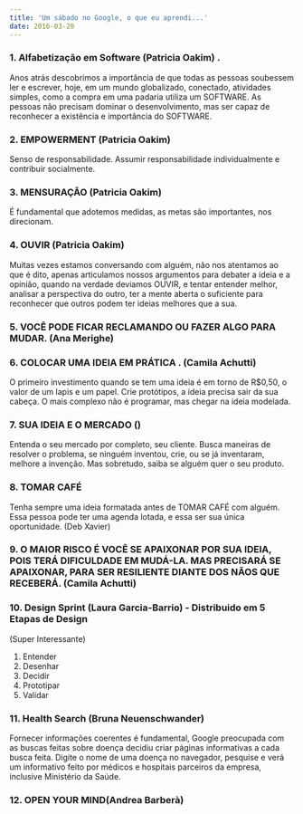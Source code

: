 ```yaml
---
title: 'Um sábado no Google, o que eu aprendi...'
date: 2016-03-20
---
```


### 1. Alfabetização em Software (Patricia Oakim) . 
Anos atrás descobrimos a importância de que todas as pessoas soubessem ler e escrever, hoje, em um mundo globalizado, conectado, atividades simples, como a compra em uma padaria utiliza um SOFTWARE. As pessoas não precisam dominar o desenvolvimento, mas ser capaz de reconhecer a existência e importância do SOFTWARE.

### 2. EMPOWERMENT (Patricia Oakim)

Senso de responsabilidade. Assumir responsabilidade individualmente e contribuir socialmente.

### 3. MENSURAÇÃO (Patricia Oakim)
É fundamental que adotemos medidas, as metas são importantes, nos direcionam.

### 4. OUVIR (Patricia Oakim)
Muitas vezes estamos conversando com alguém, não nos atentamos ao que é dito, apenas articulamos nossos argumentos para debater a ideia e a opinião, quando na verdade deviamos OUVIR, e tentar entender melhor, analisar a perspectiva do outro, ter a mente aberta o suficiente para reconhecer que outros podem ter ideias melhores que a sua.

### 5. VOCÊ PODE FICAR RECLAMANDO OU FAZER ALGO PARA MUDAR. (Ana Merighe)
### 6. COLOCAR UMA IDEIA EM PRÁTICA . (Camila Achutti) 
O primeiro investimento quando se tem uma ideia é em torno de R$0,50, o valor de um lapis e um papel. Crie protótipos, a ideia precisa sair da sua cabeça. O mais complexo não é programar, mas chegar na ideia modelada.

### 7. SUA IDEIA E O MERCADO ()
Entenda o seu mercado por completo, seu cliente. Busca maneiras de resolver o problema, se ninguém inventou, crie, ou se já inventaram, melhore a invenção. Mas sobretudo, saiba se alguém quer o seu produto.

### 8. TOMAR CAFÉ
Tenha sempre uma ideia formatada antes de TOMAR CAFÉ com alguém. Essa pessoa pode ter uma agenda lotada, e essa ser sua única oportunidade. (Deb Xavier)

### 9. O MAIOR RISCO É VOCÊ SE APAIXONAR POR SUA IDEIA, POIS TERÁ DIFICULDADE EM MUDÁ-LA. MAS PRECISARÁ SE APAIXONAR, PARA SER RESILIENTE DIANTE DOS NÃOS QUE RECEBERÁ. (Camila Achutti)
### 10. Design Sprint (Laura Garcia-Barrio) - Distribuido em 5 Etapas de Design
(Super Interessante)
1. Entender
2. Desenhar
3. Decidir
4. Prototipar
5. Validar

### 11. Health Search (Bruna Neuenschwander)
Fornecer informações coerentes é fundamental, Google preocupada com as buscas feitas sobre doença decidiu criar páginas informativas a cada busca feita. Digite o nome de uma doença no navegador, pesquise e verá um informativo feito por médicos e hospitais parceiros da empresa, inclusive Ministério da Saúde.

### 12. OPEN YOUR MIND(Andrea Barberà)
